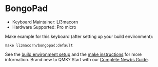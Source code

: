 # BongoPad

* Keyboard Maintainer: [Ll3macorn](https://github.com/Ll3macorn)
* Hardware Supported: Pro micro

Make example for this keyboard (after setting up your build environment):

    make ll3macorn/bongopad:default

See the [build environment setup](https://docs.qmk.fm/#/getting_started_build_tools) and the [make instructions](https://docs.qmk.fm/#/getting_started_make_guide) for more information. Brand new to QMK? Start with our [Complete Newbs Guide](https://docs.qmk.fm/#/newbs).
